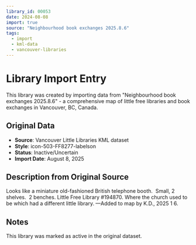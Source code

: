 ```yaml
---
library_id: 00053
date: 2024-08-08
import: true
source: "Neighbourhood book exchanges 2025.8.6"
tags:
  - import
  - kml-data
  - vancouver-libraries
---
```


# Library Import Entry

This library was created by importing data from "Neighbourhood book exchanges 2025.8.6" - a comprehensive map of little free libraries and book exchanges in Vancouver, BC, Canada.

## Original Data

- **Source**: Vancouver Little Libraries KML dataset
- **Style**: icon-503-FF8277-labelson
- **Status**: Inactive/Uncertain
- **Import Date**: August 8, 2025

## Description from Original Source

Looks like a miniature old-fashioned British telephone booth.  Small, 2 shelves.  2 benches.
Little Free Library #194870.
Where the church used to be which had a different little library.
—Added to map by K.D., 2025 1 6.



## Notes

This library was marked as active in the original dataset.
